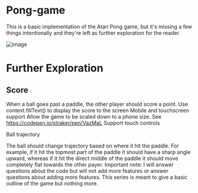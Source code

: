 <h1> Pong-game </h1>

This is a basic implementation of the Atari Pong game, but it's missing a few things intentionally and they're left as further exploration for the reader.

![image](https://user-images.githubusercontent.com/89170789/221023348-41e9af6b-1d81-462e-9118-792aef77447f.png)

<h1>Further Exploration</h1>

<h2>Score</h2>

When a ball goes past a paddle, the other player should score a point. Use context.fillText() to display the score to the screen
Mobile and touchscreen support
Allow the game to be scaled down to a phone size. See https://codepen.io/straker/pen/VazMaL
Support touch controls

Ball trajectory

The ball should change trajectory based on where it hit the paddle. For example, if it hit the topmost part of the paddle it should have a sharp angle upward, whereas if it hit the direct middle of the paddle it should move completely flat towards the other payer.
Important note: I will answer questions about the code but will not add more features or answer questions about adding more features. This series is meant to give a basic outline of the game but nothing more.
